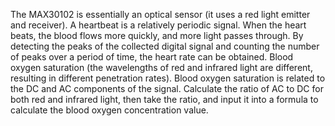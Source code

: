 The MAX30102 is essentially an optical sensor (it uses a red light emitter and receiver). 
A heartbeat is a relatively periodic signal. When the heart beats, the blood flows more quickly, and more light passes through. 
By detecting the peaks of the collected digital signal and counting the number of peaks over a period of time, the heart rate can be obtained. 
Blood oxygen saturation (the wavelengths of red and infrared light are different, resulting in different penetration rates). 
Blood oxygen saturation is related to the DC and AC components of the signal. 
Calculate the ratio of AC to DC for both red and infrared light, then take the ratio, and input it into a formula to calculate the blood oxygen concentration value.
